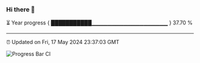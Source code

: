### Hi there 👋

⏳ Year progress { ███████████▁▁▁▁▁▁▁▁▁▁▁▁▁▁▁▁▁▁▁ } 37.70 %

---

⏰ Updated on Fri, 17 May 2024 23:37:03 GMT

![Progress Bar CI](https://github.com/IshwaranRudhara/GIT-ACTION/workflows/Progress%20Bar%20CI/badge.svg)
